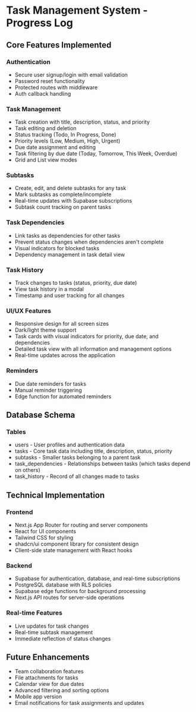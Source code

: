 # Task Management System - Progress Log

## Core Features Implemented

### Authentication
- Secure user signup/login with email validation
- Password reset functionality
- Protected routes with middleware
- Auth callback handling

### Task Management
- Task creation with title, description, status, and priority
- Task editing and deletion
- Status tracking (Todo, In Progress, Done)
- Priority levels (Low, Medium, High, Urgent)
- Due date assignment and editing
- Task filtering by due date (Today, Tomorrow, This Week, Overdue)
- Grid and List view modes

### Subtasks
- Create, edit, and delete subtasks for any task
- Mark subtasks as complete/incomplete
- Real-time updates with Supabase subscriptions
- Subtask count tracking on parent tasks

### Task Dependencies
- Link tasks as dependencies for other tasks
- Prevent status changes when dependencies aren't complete
- Visual indicators for blocked tasks
- Dependency management in task detail view

### Task History
- Track changes to tasks (status, priority, due date)
- View task history in a modal
- Timestamp and user tracking for all changes

### UI/UX Features
- Responsive design for all screen sizes
- Dark/light theme support
- Task cards with visual indicators for priority, due date, and dependencies
- Detailed task view with all information and management options
- Real-time updates across the application

### Reminders
- Due date reminders for tasks
- Manual reminder triggering
- Edge function for automated reminders

## Database Schema

### Tables
- users - User profiles and authentication data
- tasks - Core task data including title, description, status, priority
- subtasks - Smaller tasks belonging to a parent task
- task_dependencies - Relationships between tasks (which tasks depend on others)
- task_history - Record of all changes made to tasks

## Technical Implementation

### Frontend
- Next.js App Router for routing and server components
- React for UI components
- Tailwind CSS for styling
- shadcn/ui component library for consistent design
- Client-side state management with React hooks

### Backend
- Supabase for authentication, database, and real-time subscriptions
- PostgreSQL database with RLS policies
- Supabase edge functions for background processing
- Next.js API routes for server-side operations

### Real-time Features
- Live updates for task changes
- Real-time subtask management
- Immediate reflection of status changes

## Future Enhancements
- Team collaboration features
- File attachments for tasks
- Calendar view for due dates
- Advanced filtering and sorting options
- Mobile app version
- Email notifications for task assignments and updates
